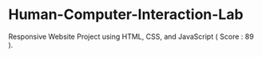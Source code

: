 # Human-Computer-Interaction-Lab
Responsive Website Project using HTML, CSS, and JavaScript ( Score : 89 ).
